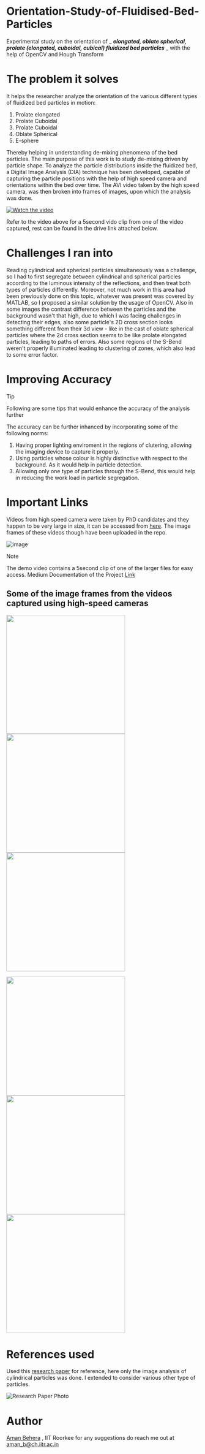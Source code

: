 # Orientation-Study-of-Fluidised-Bed-Particles
Experimental study on the orientation of _ _**elongated, oblate spherical, prolate (elongated, cuboidal, cubical) fluidized bed particles**_ _ with the help of OpenCV and Hough Transform 

# The problem it solves
It helps the researcher analyze the orientation of the various different types of fluidized bed particles in motion:

1. Prolate elongated
2. Prolate Cuboidal
3. Prolate Cuboidal
4. Oblate Spherical
5. E-sphere

Thereby helping in understanding de-mixing phenomena of the bed particles. The main purpose of this work is to study de-mixing driven by particle shape. To analyze the particle distributions inside the fluidized bed, a Digital Image Analysis (DIA) technique has been developed, capable of capturing the particle positions with the help of high speed camera and orientations within the bed over time. The AVI video taken by the high speed camera, was then broken into frames of images, upon which the analysis was done.

[![Watch the video](https://images.unsplash.com/photo-1682687982185-531d09ec56fc?w=500&auto=format&fit=crop&q=60&ixlib=rb-4.0.3&ixid=M3wxMjA3fDF8MHxlZGl0b3JpYWwtZmVlZHw1MHx8fGVufDB8fHx8fA%3D%3D)](https://youtu.be/9iLVBLPcSRk)

Refer to the video above for a 5second vido clip from one of the video captured, rest can be found in the drive link attached below.

# Challenges I ran into
Reading cylindrical and spherical particles simultaneously was a challenge, so I had to first segregate between cylindrical and spherical particles according to the luminous intensity of the reflections, and then treat both types of particles differently. Moreover, not much work in this area had been previously done on this topic, whatever was present was covered by MATLAB, so I proposed a similar solution by the usage of OpenCV. Also in some images the contrast difference between the particles and the background wasn't that high, due to which I was facing challenges in detecting their edges, also some particle's 2D cross section looks something different from their 3d view - like in the cast of oblate spherical particles where the 2d cross section seems to be like prolate elongated particles, leading to paths of errors. Also some regions of the S-Bend weren't properly illuminated leading to clustering of zones, which also lead to some error factor.

# Improving Accuracy
> [!TIP]
> Following are some tips that would enhance the accuracy of the analysis further

The accuracy can be further inhanced by incorporating some of the following norms:
1. Having proper lighting enviroment in the regions of clutering, allowing the imaging device to capture it properly.
2. Using particles whose colour is highly distinctive with respect to the background. As it would help in particle detection.
3. Allowing only one type of particles through the S-Bend, this would help in reducing the work load in particle segregation.

# Important Links
Videos from high speed camera were taken by PhD candidates and they happen to be very large in size, it can be accessed from [here](https://drive.google.com/drive/folders/1NQjE6AnNW-kiH9jZ47fWmyq9L2_LGGzc?usp=sharing). The image frames of these videos though have been uploaded in the repo. 

![image](https://github.com/beingamanforever/Orientation-Study-of-Fluidised-Bed-Particles/assets/121532863/e696e6ed-d322-4f0a-9c42-55da711fce3e)

> [!NOTE]
> The demo video contains a 5second clip of one of the larger files for easy access.
> Medium Documentation of the Project [Link](https://medium.com/@beingamanforever/orientation-study-of-elongated-fluidized-bed-99677e5a370e)

## Some of the image frames from the videos captured using high-speed cameras
<p float="left">
  <img src="https://github.com/beingamanforever/Orientation-Study-of-Fluidised-Bed-Particles/assets/121532863/61ad9c6e-a3f9-4982-9f22-ce7f55100f43" width="310" />
  <img src="https://github.com/beingamanforever/Orientation-Study-of-Fluidised-Bed-Particles/assets/121532863/8d051875-d2d4-4c45-b494-692ca4ccaf5d" width="310" /> 
  <img src="https://github.com/beingamanforever/Orientation-Study-of-Fluidised-Bed-Particles/assets/121532863/80dfd412-5bb1-4a97-89a2-03d054ddaad9" width="310" />
</p>
<p float="left">
  <img src="https://github.com/beingamanforever/Orientation-Study-of-Fluidised-Bed-Particles/assets/121532863/bfcfd1d9-3d3e-46d0-846d-254b35fb766f" width="310" />
  <img src="https://github.com/beingamanforever/Orientation-Study-of-Fluidised-Bed-Particles/assets/121532863/ce0f67b7-6298-40ef-bfc7-cf42319bac70" width="310" /> 
  <img src="https://github.com/beingamanforever/Orientation-Study-of-Fluidised-Bed-Particles/assets/121532863/dc92f35b-b7da-4b6e-ac83-2af285663524" width="310" />
</p>


# References used
Used this [research paper](https://www.sciencedirect.com/science/article/abs/pii/S003259101930587X) for reference, here only the image analysis of cylindrical particles was done. I extended to consider various other type of particles.

![Research Paper Photo](https://github.com/beingamanforever/Orientation-Study-of-Fluidised-Bed-Particles/assets/121532863/a852b27c-597d-41c1-90af-e9fd0d383163)

# Author
[Aman Behera](https://github.com/beingamanforever) , IIT Roorkee for any suggestions do reach me out at aman_b@ch.iitr.ac.in
